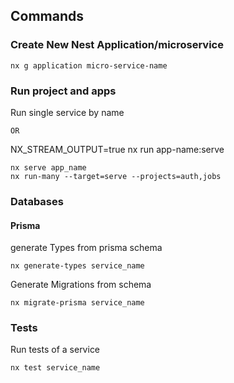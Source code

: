 ## Commands

### Create New Nest Application/microservice

```
nx g application micro-service-name
```

### Run project and apps

Run single service by name

```
OR

```

NX_STREAM_OUTPUT=true nx run app-name:serve

```
nx serve app_name
nx run-many --target=serve --projects=auth,jobs
```

### Databases

#### Prisma

generate Types from prisma schema

```
nx generate-types service_name
```

Generate Migrations from schema

```
nx migrate-prisma service_name
```

### Tests

Run tests of a service

```
nx test service_name
```
